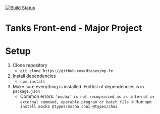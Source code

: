[![Build Status](https://travis-ci.com/DTasev/mp-fe.svg?token=tVHLx7YCXjQgH7CKoqd6&branch=master)](https://travis-ci.com/DTasev/mp-fe)

# Tanks Front-end - Major Project

# Setup
1. Clone repository 
    - `git clone https://github.com/dtasev/mp-fe`
1. Install dependencies
    - `npm install`
1. Make sure everything is installed. Full list of dependencies is in `package.json`
    - Common errors: `'mocha' is not recogniszed as as internal or external command, operable program or batch file` -> Run `npm install mocha @types/mocha chai @types/chai`
